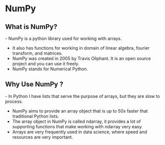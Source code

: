 <h1>NumPy<br></h1>

<h2>What is NumPy?<br></h2>
<p>- NumPy is a python library used for working with arrays.<br>

- It also has functions for working in domain of linear algebra, fourier transform, and matrices.<br>
- NumPy was created in 2005 by Travis Oliphant. It is an open source project and you can use it freely.<br>
- NumPy stands for Numerical Python.<br></p>

<h2>Why Use NumPy ?<br></h2>

<p>- In Python I have lists that serve the purpose of arrays, but they are slow to process.<br>

- NumPy aims to provide an array object that is up to 50x faster that traditional Python lists.<br>
- The array object in NumPy is called ndarray, it provides a lot of supporting functions that make working with ndarray very easy.<br>
- Arrays are very frequently used in data science, where speed and resources are very important.<br></p>
